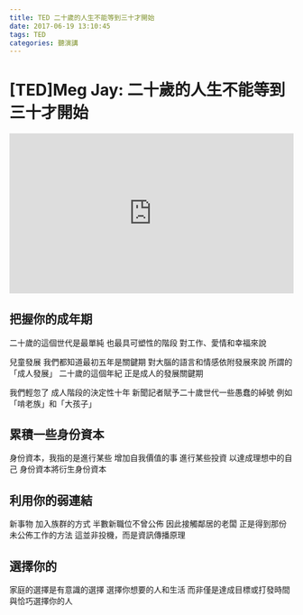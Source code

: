 ```yaml
---
title: TED 二十歲的人生不能等到三十才開始
date: 2017-06-19 13:10:45
tags: TED
categories: 聽演講
---
```


# [TED]Meg Jay: 二十歲的人生不能等到三十才開始

<div style="max-width:854"><div style="position:relative;height:0;padding-bottom:56.25%"><iframe src="https://embed.ted.com/talks/lang/zh-tw/meg_jay_why_30_is_not_the_new_20" width="854" height="480" style="position:absolute;left:0;top:0;width:100%;height:100%" frameborder="0" scrolling="no" allowfullscreen></iframe></div></div>

## 把握你的成年期

二十歲的這個世代是最單純 也最具可塑性的階段 對工作、愛情和幸福來說

兒童發展 我們都知道最初五年是關鍵期 對大腦的語言和情感依附發展來說
所謂的「成人發展」 二十歲的這個年紀 正是成人的發展關鍵期

我們輕忽了 成人階段的決定性十年 新聞記者賦予二十歲世代一些愚蠢的綽號 例如「啃老族」和「大孩子」

## 累積一些身份資本
身份資本，我指的是進行某些 增加自我價值的事
進行某些投資 以達成理想中的自己
身份資本將衍生身份資本

## 利用你的弱連結
新事物
加入族群的方式
半數新職位不曾公佈 因此接觸鄰居的老闆 正是得到那份未公佈工作的方法 這並非投機，而是資訊傳播原理

## 選擇你的
家庭的選擇是有意識的選擇
選擇你想要的人和生活
而非僅是達成目標或打發時間
與恰巧選擇你的人
